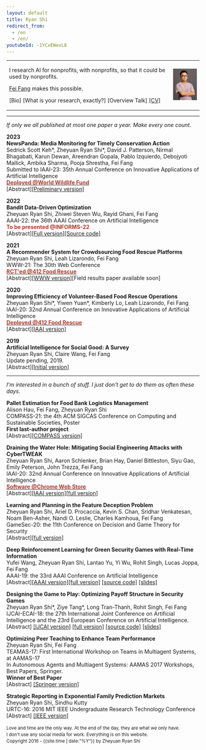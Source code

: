 ```yaml
---
layout: default
title: Ryan Shi
redirect_from:
  - /en
  - /en/
youtubeId: -1YCxEWexL8
---
```


<style>
.special {
  color: #4D97AF;
}
</style>

<table width="100%" border="0" cellspacing="0" cellpadding="0">
          <tbody><tr>
            <td width="85%" valign="middle">
              <p>I research AI for nonprofits, with nonprofits, so that it could be used by nonprofits.
              </p>
              <p>
              <a href="https://feifang.info/">Fei Fang</a> makes this possible.
              </p>
              <p>
              <a id="bio-button" onclick="absCHF('abs-bio')" style="cursor:pointer;">[Bio]</a> 
              <a id="research-button" onclick="absCHF('abs-research')"  style="cursor:pointer;">[What is your research, exactly?]</a> 
              <a id="talk-button" onclick="absCHF('abs-talk')" style="cursor:pointer;">[Overview Talk]</a> 
              <a href="assets/Ryan_Shi_CV.pdf">[CV]</a>
              </p>
            </td>
            <td width="15%">
              <img src="assets/ryan_shi.JPG">
            </td>
          </tr>
        </tbody></table>


<script>
function absCHF(Id) {
    var x = document.getElementById(Id);
    if (x.style.display === "none") {
        x.style.display = "block";
    } else {
        x.style.display = "none";
    }
}
</script>


<div id="abs-bio" style="display:none;">
<blockquote>
<b>Bio:</b> Ryan Shi is a Ph.D. candidate of Societal Computing in the School of Computer Science at Carnegie Mellon University and founder of <a href="https://www.98connect.org">98Connect</a>. He works with nonprofit organizations to address societal challenges in food security, wildlife conservation, and public health using AI. His research has been deployed at these organizations worldwide. Shi studies game theory, online learning, and reinforcement learning on problems motivated by non-profit applications. He co-organized the AI for Social Good Symposia in 2020-2022. He is the recipient of a Siebel Scholar award, an IEEE Computer Society Upsilon Pi Epsilon Scholarship, and a Carnegie Mellon Presidential Fellowship. Shi grew up in Henan, China before moving to the U.S., where he graduated from Swarthmore College with a B.A. in mathematics and computer science.
</blockquote>
</div>

<div id="abs-research" style="display:none;">
<blockquote>
<b>What is your research, exactly?</b><br>
<br>
I am proud to be a generalist. I study game theory, online learning, recommender systems, reinforcement learning, and even NLP and HCI. My nonprofit partners' needs and the possibility of real-world deployment dictate what I study and what tools I use. Real collaboration happens when the grand research agenda is left off the table. <br>
<br>
I am proud to be a specialist. I specialize in AI for nonprofits. Working with nonprofits gives me the unique first-hard insight into many <a href="https://arxiv.org/abs/2008.11707">technical AI research questions</a> to address their pain points. Furthermore, AI for nonprofits will have its own set of research questions, concerning all stages of a project from problem formulation to deployment. I work on these questions so that we can build more robust bridges between nonprofits and technology teams in the future.
<br>
<br>
That said, there are certain research topics that I don't do. I work on stuff that I would still do without money.
</blockquote>
</div>


<div id="abs-talk" style="display:none;">
{% include youtubePlayer.html id=page.youtubeId %}
</div>

---
*If only we all published at most one paper a year. Make every one count.*

**2023**
<br>
**NewsPanda: Media Monitoring for Timely Conservation Action**
<br>
Sedrick Scott Keh\*, Zheyuan Ryan Shi\*, David J. Patterson, Nirmal Bhagabati, Karun Dewan, Areendran Gopala, Pablo Izquierdo, Debojyoti Mallick, Ambika Sharma, Pooja Shrestha, Fei Fang
<br>
Submitted to IAAI-23: 35th Annual Conference on Innovative Applications of Artificial Intelligence
<br>
[<b><font color="#B03A2E">Deployed @World Wildlife Fund</font></b>](https://www.worldwildlife.org/)
<br>
<a id="abs-newspanda-button" onclick="absCHF('abs-newspanda')" style="cursor:pointer;">[Abstract]</a>[[Preliminary version]](/papers/2023_IAAI_NewsPanda.pdf)
<div id="abs-newspanda" style="display:none;">
<blockquote>Non-governmental organizations for environmental conservation have a significant interest in monitoring conservation-related media and getting timely updates about infrastructure construction projects as they may cause massive impact to key conservation areas. Such monitoring, however, is difficult and time-consuming. We introduce NewsPanda, a toolkit which automatically detects and analyzes online articles related to environmental conservation and infrastructure construction. We fine-tune a BERT-based model using active learning methods and noise correction algorithms to identify articles that are relevant to conservation and infrastructure construction. For the identified articles, we perform further analysis, extracting keywords and finding potentially related sources. NewsPanda has been successfully deployed by the World Wide Fund for Nature teams in the UK, India, and Nepal since February 2022. It currently monitors over 80,000 websites and 1,074 conservation sites across India and Nepal, saving more than 30 hours of human efforts weekly. We have now scaled it up to cover 60,000 conservation sites globally.</blockquote>
</div>

**2022**
<br>
**Bandit Data-Driven Optimization**
<br>
Zheyuan Ryan Shi, Zhiwei Steven Wu, Rayid Ghani, Fei Fang
<br>
AAAI-22: the 36th AAAI Conference on Artificial Intelligence
<br>
<b><font color="#B03A2E">To be presented @INFORMS-22</font></b>
<br>
<a id="abs-bandit-button" onclick="absCHF('abs-bandit')" style="cursor:pointer;">[Abstract]</a>[[Full version]](https://arxiv.org/abs/2008.11707)[[Source code]](https://github.com/AIandSocialGoodLab/bandit-data-driven-optimization)
<div id="abs-bandit" style="display:none;">
<blockquote>The use of machine learning (ML) systems in real-world applications entails more than just a prediction algorithm. AI for social good applications, and many real-world ML tasks in general, feature an iterative process which joins prediction, optimization, and data acquisition happen in a loop. We introduce bandit data-driven optimization, the first iterative prediction-prescription framework to formally analyze this practical routine. Bandit data-driven optimization combines the advantages of online bandit learning and offline predictive analytics in an integrated framework. It offers a flexible setup to reason about unmodeled policy objectives and unforeseen consequences. We propose PROOF, the first algorithm for this framework and show that it achieves no-regret. Using numerical simulations, we show that PROOF achieves superior performance over existing baseline.</blockquote>
</div>

**2021**
<br>
**A Recommender System for Crowdsourcing Food Rescue Platforms**
<br>
Zheyuan Ryan Shi, Leah Lizarondo, Fei Fang
<br>
WWW-21: The 30th Web Conference
<br>
[<b><font color="#B03A2E">RCT'ed @412 Food Rescue</font></b>](https://412foodrescue.org/)
<br>
<a id="abs-frrecsys-button" onclick="absCHF('abs-frrecsys')" style="cursor:pointer;">[Abstract]</a>[[WWW version]](https://dl.acm.org/doi/abs/10.1145/3442381.3449787)[Field results paper available soon]
<div id="abs-frrecsys" style="display:none;">
<blockquote>The challenges of food waste and insecurity arise in wealthy and developing nations alike, impacting millions of livelihoods. The ongoing pandemic only exacerbates the problem. A major force to combat food waste and insecurity, food rescue (FR) organizations match food donations to the non-profits that serve low-resource communities. Since they rely on external volunteers to pick up and deliver the food, some FRs use web-based mobile applications to reach the right set of volunteers. In this paper, we propose the first machine learning based model to improve volunteer engagement in the food waste and security domain. We (1) develop a recommender system to send push notifications to the most likely volunteers for each given rescue, (2) leverage a mathematical programming based approach to diversify our recommendations, and (3) propose an online algorithm to dynamically select the volunteers to notify without the knowledge of future rescues. Our recommendation system improves the hit ratio from 44% achieved by the previous method to 73%. A pilot study of our method is scheduled to take place in the near future.</blockquote>
</div>

**2020**
<br>
**Improving Efficiency of Volunteer-Based Food Rescue Operations**
<br>
Zheyuan Ryan Shi\*, Yiwen Yuan\*, Kimberly Lo, Leah Lizarondo, Fei Fang
<br>
IAAI-20: 32nd Annual Conference on Innovative Applications of Artificial Intelligence
<br>
[<b><font color="#B03A2E">Deployed @412 Food Rescue</font></b>](https://412foodrescue.org/)
<br>
<a id="abs-iaai20fr-button" onclick="absCHF('abs-iaai20fr')" style="cursor:pointer;">[Abstract]</a>[[IAAI version]](https://aaai.org/ojs/index.php/AAAI/article/view/7051)
<div id="abs-iaai20fr" style="display:none;">
<blockquote>Food waste and food insecurity are two challenges that coexist in many communities. To mitigate the problem, food
rescue platforms match excess food with the communities in need, and leverage external volunteers to transport the food. However, the external volunteers bring significant uncertainty to the food rescue operation. We work with a large food rescue organization to predict the uncertainty and furthermore to find ways to reduce the human dispatcher’s workload and the redundant notifications sent to volunteers. We make two main contributions. (1) We train a stacking model which predicts whether a rescue will be claimed with high precision and AUC. This model can help the dispatcher better plan for backup options and alleviate their uncertainty. (2) We develop a data-driven optimization algorithm to compute the optimal intervention and notification scheme. The algorithm uses a novel counterfactual data generation approach and the branch and bound framework. Our result reduces the number of notifications and interventions required in the food rescue operation. We are working with the organization to deploy our results in the near future.</blockquote>
</div>

**2019**
<br>
**Artificial Intelligence for Social Good: A Survey**
<br>
Zheyuan Ryan Shi, Claire Wang, Fei Fang
<br>
Update pending, 2019.
<br>
<a id="abs-ai4sg-button" onclick="absCHF('abs-ai4sg')" style="cursor:pointer;">[Abstract]</a>[[Initial version]](https://arxiv.org/abs/2001.01818)
<div id="abs-ai4sg" style="display:none;">
<blockquote>Artificial intelligence for social good (AI4SG) is a research theme that aims to use and advance artificial intelligence to address societal issues and improve the well-being of the world. AI4SG has received lots of attention from the research community in the past decade with several successful applications. Building on the most comprehensive collection of the AI4SG literature to date with over 1000 contributed papers, we provide a detailed account and analysis of the work under the theme in the following ways. (1) We quantitatively analyze the distribution and trend of the AI4SG literature in terms of application domains and AI techniques used. (2) We propose three conceptual methods to systematically group the existing literature and analyze the eight AI4SG application domains in a unified framework. (3) We distill five research topics that represent the common challenges in AI4SG across various application domains. (4) We discuss five issues that, we hope, can shed light on the future development of the AI4SG research.</blockquote>
</div>


---
*I'm interested in a bunch of stuff. I just don't get to do them as often these days.* 


**Pallet Estimation for Food Bank Logistics Management**
<br>
Alison Hau, Fei Fang, Zheyuan Ryan Shi
<br>
COMPASS-21: the 4th ACM SIGCAS Conference on Computing and Sustainable Societies, Poster
<br>
<b>First last-author project</b>
<br>
<a id="abs-fbcompass-button" onclick="absCHF('abs-fbcompass')" style="cursor:pointer;">[Abstract]</a>[[COMPASS version]](https://dl.acm.org/doi/abs/10.1145/3460112.3471978)
<div id="abs-fbcompass" style="display:none;">
<blockquote>Food banks provide communities and organizations with food for those in need. One challenge they face is properly estimating the resources needed to fulfill orders. Estimating the number of shipping pallets needed for each order is an important step in allocating these resources, and coupled with limited data, provides a challenging mental task which the food bank staff grapple with on a daily basis. We provide an algorithm to estimate the number of pallets needed for an order based on the quantity of products, the known products-per-tier, and tiers-per-pallet values, as well as a scheme for testing this algorithm with limited data from the food bank. The algorithm aids in resource allocation by reducing uncertainty in the number of pallets needed.</blockquote>
</div>


**Draining the Water Hole: Mitigating Social Engineering Attacks with CyberTWEAK**
<br>
Zheyuan Ryan Shi, Aaron Schlenker, Brian Hay, Daniel Bittleston, Siyu Gao, Emily Peterson, John Trezza, Fei Fang
<br>
IAAI-20: 32nd Annual Conference on Innovative Applications of Artificial Intelligence
<br>
[<b><font color="#B03A2E">Software @Chrome Web Store</font></b>](http://bit.ly/CyberTWEAK)
<br>
<a id="abs-iaai20sed-button" onclick="absCHF('abs-iaai20sed')" style="cursor:pointer;">[Abstract]</a>[[IAAI version]](https://aaai.org/ojs/index.php/AAAI/article/view/7050)[[full version]](https://arxiv.org/abs/1901.00586)
<div id="abs-iaai20sed" style="display:none;">
<blockquote>Cyber adversaries have increasingly leveraged social engineering attacks to breach large organizations and threaten the well-being of today's online users. One clever technique, the "watering hole" attack, compromises a legitimate website to execute drive-by download attacks by redirecting users to another malicious domain. We introduce a game-theoretic model that captures the salient aspects for an organization protecting itself from a watering hole attack by altering the environment information in web traffic so as to deceive the attackers. Our main contributions are (1) a novel Social Engineering Deception (SED) game model that features a continuous action set for the attacker, (2) an in-depth analysis of the SED model to identify computationally feasible real-world cases, and (3) the CyberTWEAK algorithm which solves for the optimal protection policy. To illustrate the potential use of our framework, we built a browser extension based on our algorithms which is now publicly available online. The CyberTWEAK extension will be vital to the continued development and deployment of countermeasures for social engineering.</blockquote>
</div>

**Learning and Planning in the Feature Deception Problem**
<br>
Zheyuan Ryan Shi, Ariel D. Procaccia, Kevin S. Chan, Sridhar Venkatesan, Noam Ben-Asher, Nandi O. Leslie, Charles Kamhoua, Fei Fang
<br>
GameSec-20: the 11th Conference on Decision and Game Theory for Security
<br>
<a id="abs-fdg-button" onclick="absCHF('abs-fdg19')" style="cursor:pointer;">[Abstract]</a>[[full version]](https://arxiv.org/abs/1905.04833)
<div id="abs-fdg19" style="display:none;">
<blockquote>Today's high-stakes adversarial interactions feature attackers who constantly breach the ever-improving security measures. Deception mitigates the defender's loss by misleading the attacker to make suboptimal decisions. In order to formally reason about deception, we introduce the feature deception problem (FDP), a domain-independent model and present a learning and planning framework for finding the optimal deception strategy, taking into account the adversary's preferences which are initially unknown to the defender. We make the following contributions. (1) We show that we can uniformly learn the adversary's preferences using data from a modest number of deception strategies. (2) We propose an approximation algorithm for finding the optimal deception strategy given the learned preferences and show that the problem is NP-hard. (3) We perform extensive experiments to validate our methods and results. In addition, we provide a case study of the credit bureau network to illustrate how FDP implements deception on a real-world problem.</blockquote>
</div>


<!-- **Approximated Temporal-Induced Neural Self-Play for Finitely Repeated Bayesian Games**
<br>
Zihan Zhou, Zheyuan Ryan Shi, Yi Wu, Fei Fang
<br>
AAAI-20-RLG: AAAI-20 Workshop on Reinforcement Learning in Games
<br>
<a id="abs-pbne-button" onclick="absCHF('abs-pbne20')" style="cursor:pointer;">[Abstract]</a>
<div id="abs-pbne20" style="display:none;">
<blockquote>In two-player finitely repeated Bayesian games with one-sided incomplete information, there is a natural information asymmetry among the players. In each round of the game, the player with information disadvantage needs to infer the other player’s type from their actions. The other player, knowing that their actions reveal information about themselves, will balance between playing myopically and maintaining information advantage to maximize their accumulated payoff in the long-run, which can lead to deceptive actions. Computing the Perfect Bayesian Nash Equilibrium (PBNE) in such games can be computationally intractable for large games. In this paper, we propose a new learning-based framework to approximate PBNEs, which uses non-parametric approximation and reinforcement learning from self-play. Our initial results show that it can improve the scalability over existing methods and lead to strategy profiles that are close to PBNEs.</blockquote>
</div> -->

**Deep Reinforcement Learning for Green Security Games with Real-Time Information**
<br>
Yufei Wang, Zheyuan Ryan Shi, Lantao Yu, Yi Wu, Rohit Singh, Lucas Joppa, Fei Fang
<br>
AAAI-19: the 33rd AAAI Conference on Artificial Intelligence
<br>
<a id="abs-aaai19-button" onclick="absCHF('abs-aaai19')" style="cursor:pointer;">[Abstract]</a>[[AAAI version]](https://www.aaai.org/ojs/index.php/AAAI/article/view/3941)[[full version]](https://arxiv.org/abs/1811.02483) [[source code]](https://github.com/AIandSocialGoodLab/DeDOL) [[slides]](/papers/2019_AAAI_RL4SG_slides.pdf)  
<div id="abs-aaai19" style="display:none;">
<blockquote>Green Security Games (GSGs) have been proposed and applied to optimize patrols conducted by law enforcement agencies in green security domains such as combating poaching, illegal logging and overfishing. However, real-time information such as footprints and agents' subsequent actions upon receiving the information, e.g., rangers following the footprints to chase the poacher, have been neglected in previous work. To fill the gap, we first propose a new game model GSG-I which augments GSGs with sequential movement and the vital element of real-time information. Second, we design a novel deep reinforcement learning-based algorithm, DeDOL, to compute a patrolling strategy that adapts to the real-time information against a best-responding attacker. DeDOL is built upon the double oracle framework and the policy-space response oracle, solving a restricted game and iteratively adding best response strategies to it through training deep Q-networks. Exploring the game structure, DeDOL uses domain-specific heuristic strategies as initial strategies and constructs several local modes for efficient and parallelized training. To our knowledge, this is the first attempt to use Deep Q-Learning for security games.</blockquote>
</div>

**Designing the Game to Play: Optimizing Payoff Structure in Security Games**
<br>
Zheyuan Ryan Shi\*, Ziye Tang\*, Long Tran-Thanh, Rohit Singh, Fei Fang
<br>
IJCAI-ECAI-18: the 27th International Joint Conference on Artificial Intelligence and the 23rd European Conference on Artificial Intelligence.
<br>
<a id="abs-ijcai18-button" onclick="absCHF('abs-ijcai18')" style="cursor:pointer;">[Abstract]</a>
[[IJCAI version]](https://www.ijcai.org/proceedings/2018/71) [[full version]](https://arxiv.org/abs/1805.01987) [[source code]](https://github.com/AIandSocialGoodLab/SecurityGamePayoffManipulation) [[slides]](/papers/2018_IJCAI_payoffmanipulation_slides.pdf)
<div id="abs-ijcai18" style="display:none;">
<blockquote>Effective game-theoretic modeling of defender-attacker behavior is becoming increasingly important. In many domains, the defender functions not only as a player but also the designer of the game's payoff structure. We study Stackelberg Security Games where the defender, in addition to allocating defensive resources to protect targets from the attacker, can strategically manipulate the attacker's payoff under budget constraints in weighted L^p-norm form regarding the amount of change. Focusing on problems with weighted L^1-norm form constraint, we present (i) a mixed integer linear program-based algorithm with approximation guarantee; (ii) a branch-and-bound based algorithm with improved efficiency achieved by effective pruning; (iii) a polynomial time approximation scheme for a special but practical class of problems. In addition, we show that problems under budget constraints in L^0-norm form and weighted L^\infty-norm form can be solved in polynomial time. We provide an extensive experimental evaluation of our proposed algorithms.</blockquote>
</div>





**Optimizing Peer Teaching to Enhance Team Performance**
<br>
Zheyuan Ryan Shi, Fei Fang
<br>
TEAMAS-17: First International Workshop on Teams in Multiagent Systems, at AAMAS-17
<br>
In Autonomous Agents and Multiagent Systems: AAMAS 2017 Workshops, Best Papers, Springer.
<br>
<b>Winner of Best Paper</b>
<br>
<a id="abs-teamas17-button" onclick="absCHF('abs-teamas17')" style="cursor:pointer;">[Abstract]</a>
[[Springer version]](https://link.springer.com/chapter/10.1007/978-3-319-71682-4_9)
<div id="abs-teamas17" style="display:none;">
<blockquote>Collaboration among human agents with different expertise and capabilities is becoming increasingly pervasive and important for developing new products, providing patient-centered health care, propelling scientific advance, and solving social issues. When the roles of the agents in such collaborative teamwork are highly interdependent, the performance of the team will rely not only on each team member’s individual capabilities but also on their shared understanding and mutual support. Without any understanding in other team members’ area of expertise, the team members may not be able to work together efficiently due to the high cost of communication and the individual decisions made by different team members may even lead to undesirable results for the team. To improve collaboration and the overall performance of the team, the team members can teach each other and learn from each other, and such peer-teaching practice has shown to have great benefit in various domains such as interdisciplinary research collaboration and collaborative health care. However, the amount of time and effort the team members can spend on peer-teaching is often limited. In this paper, we focus on finding the best peer teaching plan to optimize the performance of the team, given the limited teaching and learning capacity. We (i) provide a formal model of the Peer Teaching problem; (ii) present hardness results for the problem in the general setting, and the subclasses of problems with additive utility functions and submodular utility functions; (iii) propose a polynomial time exact algorithm for problems with additive utility function, as well as a polynomial time approximation algorithm for problems with submodular utility functions.</blockquote>
</div>

**Strategic Reporting in Exponential Family Prediction Markets**
<br>
Zheyuan Ryan Shi, Sindhu Kutty
<br>
URTC-16: 2016 MIT IEEE Undergraduate Research Technology Conference
<br>
<a id="abs-urtc16-button" onclick="absCHF('abs-urtc16')" style="cursor:pointer;">[Abstract]</a>
[[IEEE version]](http://ieeexplore.ieee.org/document/8284063/)
<div id="abs-urtc16" style="display:none;">
<blockquote>Prediction markets are a platform for aggregating information from a population. We perform market simulations on the exponential family models of prediction markets. We verify the market dynamics and provide some extensions to the previous models. We also consider the incentive compatibility problem in such markets with risk neutral Bayesian traders. We show that while the market is guaranteed to achieve information aggregation, whether traders express their beliefs promptly depends on their beliefs and initial market state.
</blockquote>
</div>


<footer>
<p>
<small>Love and time are the only way. At the end of the day, they are what we only have.</small>
<br>
<small>I don't use any social media for work. Everything is on this website.</small>
<br>
<small>Copyright 2016 - {{site.time | date:"%Y"}} by Zheyuan Ryan Shi </small>
</p>
</footer>

